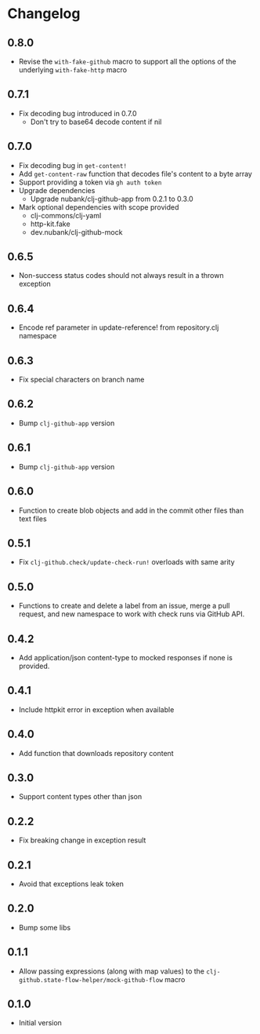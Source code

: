 # Changelog

## 0.8.0

- Revise the `with-fake-github` macro to support all the options of the underlying `with-fake-http` macro

## 0.7.1

- Fix decoding bug introduced in 0.7.0
  - Don't try to base64 decode content if nil

## 0.7.0

- Fix decoding bug in `get-content!`
- Add `get-content-raw` function that decodes file's content to a byte array
- Support providing a token via `gh auth token`
- Upgrade dependencies
  - Upgrade nubank/clj-github-app from 0.2.1 to 0.3.0
- Mark optional dependencies with scope provided
  - clj-commons/clj-yaml
  - http-kit.fake
  - dev.nubank/clj-github-mock

## 0.6.5

- Non-success status codes should not always result in a thrown exception

## 0.6.4
- Encode ref parameter in update-reference! from repository.clj namespace

## 0.6.3
- Fix special characters on branch name

## 0.6.2
- Bump `clj-github-app` version

## 0.6.1
- Bump `clj-github-app` version

## 0.6.0
- Function to create blob objects and add in the commit other files than text files

## 0.5.1

- Fix `clj-github.check/update-check-run!` overloads with same arity

## 0.5.0

- Functions to create and delete a label from an issue, merge a pull request, and new namespace to work with check runs via GitHub API.

## 0.4.2

- Add application/json content-type to mocked responses if none is provided.

## 0.4.1

- Include httpkit error in exception when available

## 0.4.0
- Add function that downloads repository content

## 0.3.0
- Support content types other than json

## 0.2.2
- Fix breaking change in exception result

## 0.2.1
- Avoid that exceptions leak token

## 0.2.0
- Bump some libs

## 0.1.1
- Allow passing expressions (along with map values) to the `clj-github.state-flow-helper/mock-github-flow` macro

## 0.1.0
- Initial version
